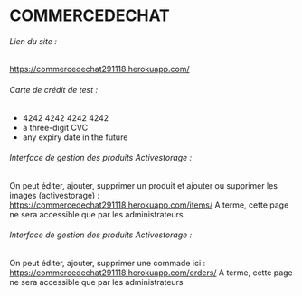 # COMMERCEDECHAT

###### Lien du site :

https://commercedechat291118.herokuapp.com/


###### Carte de crédit de test :

- 4242 4242 4242 4242
- a three-digit CVC
- any expiry date in the future


###### Interface de gestion des produits Activestorage :
On peut éditer, ajouter, supprimer un produit et ajouter ou supprimer les images (activestorage) :
https://commercedechat291118.herokuapp.com/items/
A terme, cette page ne sera accessible que par les administrateurs

###### Interface de gestion des produits Activestorage :
On peut éditer, ajouter, supprimer une commade ici :
https://commercedechat291118.herokuapp.com/orders/
A terme, cette page ne sera accessible que par les administrateurs


